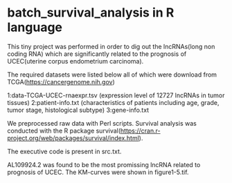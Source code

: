 # batch_survival_analysis in R language
This tiny project was performed in order to dig out the lncRNAs(long non coding RNA) which are significantly related to the prognosis of UCEC(uterine corpus endometrium carcinoma).

The required datasets were listed below all of which were download from TCGA(https://cancergenome.nih.gov)

1:data-TCGA-UCEC-rnaexpr.tsv (expression level of 12727 lncRNAs in tumor tissues)
2:patient-info.txt (characteristics of patients including age, grade, tumor stage, histological subtype)
3:gene-info.txt

We preprocessed raw data with Perl scripts. Survival analysis was conducted with the R package survival(https://cran.r-project.org/web/packages/survival/index.html). 

The executive code is present in src.txt.

AL109924.2 was found to be the most promissing lncRNA related to prognosis of UCEC. The KM-curves were shown in figure1-5.tif.
